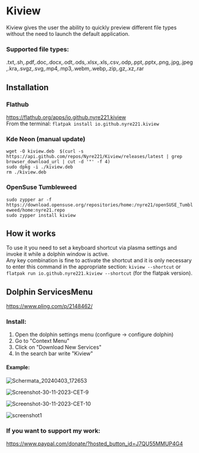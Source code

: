 # Kiview
Kiview gives the user the ability to quickly preview different file types without the need to launch the default application.
### Supported file types:
.txt,.sh,.pdf,.doc,.docx,.odt,.ods,.xlsx,.xls,.csv,.odp,.ppt,.pptx,.png,.jpg,.jpeg,.kra,.svgz,.svg,.mp4,.mp3,.webm,.webp,.zip,.gz,.xz,.rar

## Installation
### Flathub
https://flathub.org/apps/io.github.nyre221.kiview  
From the terminal: `flatpak install io.github.nyre221.kiview`
### Kde Neon (manual update)
`wget -O kiview.deb  $(curl -s https://api.github.com/repos/Nyre221/Kiview/releases/latest | grep browser_download_url | cut -d '"' -f 4)`  
`sudo dpkg -i ./kiview.deb`  
`rm ./kiview.deb`
### OpenSuse Tumbleweed
`sudo zypper ar -f https://download.opensuse.org/repositories/home:/nyre21/openSUSE_Tumbleweed/home:nyre21.repo`  
`sudo zypper install kiview`

## How it works
To use it you need to set a keyboard shortcut via plasma settings and invoke it while a dolphin window is active.   
Any key combination is fine to activate the shortcut and it is only necessary to enter this command in the appropriate section: `kiview --shortcut` or `flatpak run io.github.nyre221.kiview --shortcut` (for the flatpak version).

## Dolphin ServicesMenu
https://www.pling.com/p/2148462/
### Install:
1) Open the dolphin settings menu (configure -> configure dolphin)
2) Go to "Context Menu"
3) Click on "Download New Services"
4) In the search bar write "Kiview"

#### Example:
![Schermata_20240403_172653](https://github.com/Nyre221/Kiview/assets/104171042/14ed7534-f2cc-4c92-85da-6ce7b1ccfd73)

![Screenshot-30-11-2023-CET-9](https://github.com/Nyre221/Kiview/assets/104171042/4e06a068-3d51-4b57-adcf-f42693b92e18)

![Screenshot-30-11-2023-CET-10](https://github.com/Nyre221/Kiview/assets/104171042/37b1fb2c-5e89-48fb-b5cf-25750734fd14)

![screenshot1](https://github.com/Nyre221/Kiview/assets/104171042/69f0806b-7c17-487d-a5dd-e4a6892b2b31)


### If you want to support my work:
https://www.paypal.com/donate/?hosted_button_id=J7QU55MMUP4G4
